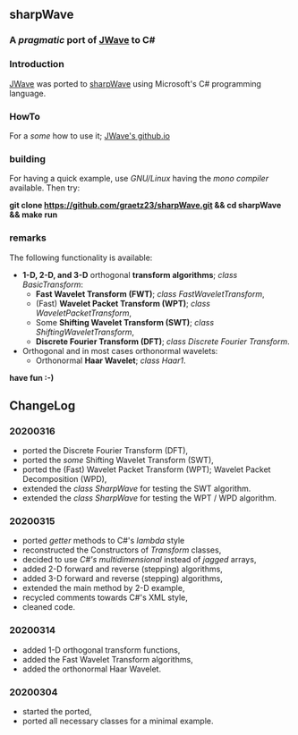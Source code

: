 ## sharpWave
### A _pragmatic_ port of [JWave](https://github.com/graetz23/JWave) to C#

### Introduction
[JWave](https://github.com/graetz23/JWave) was ported to [sharpWave](https://github.com/graetz23/sharpWave) using Microsoft's C# programming language.

### HowTo
For a _some_ how to use it; [JWave's github.io](http://graetz23.github.io/JWave/)

### building
For having a quick example, use _GNU/Linux_ having the _mono compiler_
available. Then try:

**git clone https://github.com/graetz23/sharpWave.git && cd sharpWave && make run**

### remarks
The following functionality is available:
- **1-D, 2-D, and 3-D** orthogonal **transform algorithms**; _class BasicTransform_:
  - **Fast Wavelet Transform (FWT)**; _class FastWaveletTransform_,  
  - (Fast) **Wavelet Packet Transform (WPT)**; _class WaveletPacketTransform_,
  - Some **Shifting Wavelet Transform (SWT)**; _class ShiftingWaveletTransform_,
  - **Discrete Fourier Transform (DFT)**; _class Discrete Fourier Transform_.
- Orthogonal and in most cases orthonormal wavelets:
  - Orthonormal **Haar Wavelet**; _class Haar1_.

**have fun :-)**

## ChangeLog

### 20200316
- ported the Discrete Fourier Transform (DFT),
- ported the _some_ Shifting Wavelet Transform (SWT),
- ported the (Fast) Wavelet Packet Transform (WPT); Wavelet Packet Decomposition (WPD),
- extended the _class SharpWave_ for testing the SWT algorithm.
- extended the _class SharpWave_ for testing the WPT / WPD algorithm.

### 20200315
- ported _getter_ methods to C#'s _lambda_ style
- reconstructed the Constructors of _Transform_ classes,
- decided to use _C#'s multidimensional_ instead of _jagged_ arrays,
- added 2-D forward and reverse (stepping) algorithms,
- added 3-D forward and reverse (stepping) algorithms,
- extended the main method by 2-D example,
- recycled comments towards C#'s XML style,
- cleaned code.

### 20200314
- added 1-D orthogonal transform functions,
- added the Fast Wavelet Transform algorithms,
- added the orthonormal Haar Wavelet.

### 20200304
- started the ported,
- ported all necessary classes for a minimal example.
